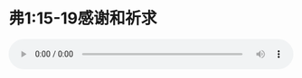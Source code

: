 # 弗1:15-19感谢和祈求

<audio style="width: 100%;" preload="false" controls controlslist="nodownload"><source src="http://file.simai.life/audio/mp3/old/12334.mp3" type="audio/mpeg">Your browser does not support the audio element.</audio>


